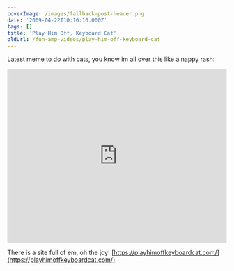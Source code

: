```yaml
---
coverImage: /images/fallback-post-header.png
date: '2009-04-22T10:16:16.000Z'
tags: []
title: 'Play Him Off, Keyboard Cat'
oldUrl: /fun-amp-videos/play-him-off-keyboard-cat
---
```


Latest meme to do with cats, you know im all over this like a nappy rash:

<iframe width="100%" height="400" src="https://www.youtube.com/embed/BhsLTsZgajs" frameborder="0" allow="accelerometer; autoplay; clipboard-write; encrypted-media; gyroscope; picture-in-picture" allowfullscreen></iframe>

There is a site full of em, oh the joy! [https://playhimoffkeyboardcat.com/](https://playhimoffkeyboardcat.com/)
